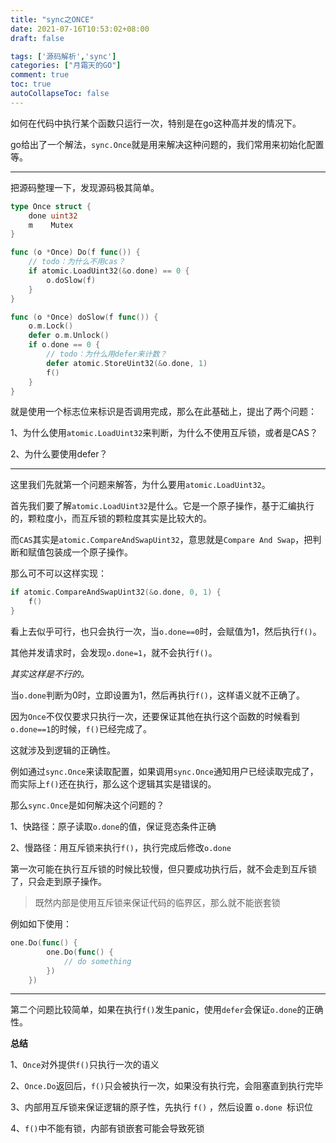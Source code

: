 ```yaml
---
title: "sync之ONCE"
date: 2021-07-16T10:53:02+08:00
draft: false

tags: ['源码解析','sync']
categories: ["月霜天的GO"]
comment: true
toc: true
autoCollapseToc: false
---
```


如何在代码中执行某个函数只运行一次，特别是在go这种高并发的情况下。

go给出了一个解法，`sync.Once`就是用来解决这种问题的，我们常用来初始化配置等。

---

把源码整理一下，发现源码极其简单。

```go
type Once struct {
	done uint32
	m    Mutex
}

func (o *Once) Do(f func()) {
	// todo：为什么不用cas？
	if atomic.LoadUint32(&o.done) == 0 {
		o.doSlow(f)
	}
}

func (o *Once) doSlow(f func()) {
	o.m.Lock()
	defer o.m.Unlock()
	if o.done == 0 {
		// todo：为什么用defer来计数？
		defer atomic.StoreUint32(&o.done, 1)
		f()
	}
}
```

就是使用一个标志位来标识是否调用完成，那么在此基础上，提出了两个问题：

1、为什么使用`atomic.LoadUint32`来判断，为什么不使用互斥锁，或者是CAS？

2、为什么要使用defer？

---

这里我们先就第一个问题来解答，为什么要用`atomic.LoadUint32`。

首先我们要了解`atomic.LoadUint32`是什么。它是一个原子操作，基于汇编执行的，颗粒度小，而互斥锁的颗粒度其实是比较大的。

而`CAS`其实是`atomic.CompareAndSwapUint32`，意思就是`Compare And Swap`，把判断和赋值包装成一个原子操作。

那么可不可以这样实现：

```go
if atomic.CompareAndSwapUint32(&o.done, 0, 1) {
    f()
}
```

看上去似乎可行，也只会执行一次，当`o.done==0`时，会赋值为1，然后执行`f()`。

其他并发请求时，会发现`o.done=1`，就不会执行`f()`。

*其实这样是不行的。*

当`o.done`判断为0时，立即设置为1，然后再执行`f()`，这样语义就不正确了。

因为`Once`不仅仅要求只执行一次，还要保证其他在执行这个函数的时候看到`o.done==1`的时候，`f()`已经完成了。

这就涉及到逻辑的正确性。

例如通过`sync.Once`来读取配置，如果调用`sync.Once`通知用户已经读取完成了，而实际上`f()`还在执行，那么这个逻辑其实是错误的。

那么`sync.Once`是如何解决这个问题的？

1、快路径：原子读取`o.done`的值，保证竞态条件正确

2、慢路径：用互斥锁来执行`f()`，执行完成后修改`o.done`

第一次可能在执行互斥锁的时候比较慢，但只要成功执行后，就不会走到互斥锁了，只会走到原子操作。

>  既然内部是使用互斥锁来保证代码的临界区，那么就不能嵌套锁

例如如下使用：

```go
one.Do(func() {
		one.Do(func() {
			// do something
		})
	})
```



---

第二个问题比较简单，如果在执行`f()`发生panic，使用`defer`会保证`o.done`的正确性。



**总结**

1、`Once`对外提供`f()`只执行一次的语义

2、`Once.Do`返回后，`f()`只会被执行一次，如果没有执行完，会阻塞直到执行完毕

3、内部用互斥锁来保证逻辑的原子性，先执行 `f()` ，然后设置 `o.done `标识位

4、`f()`中不能有锁，内部有锁嵌套可能会导致死锁

